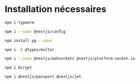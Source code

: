 # Installation nécessaires

```bash
npm i typeorm

npm i --save @nestjs/config

npm install pg --save

npm i -D @types/multer

npm i --save @nestjs/websockets @nestjs/platform-socket.io

npm i bcrypt

npm i @nestjs/passport @nestjs/jwt
```

